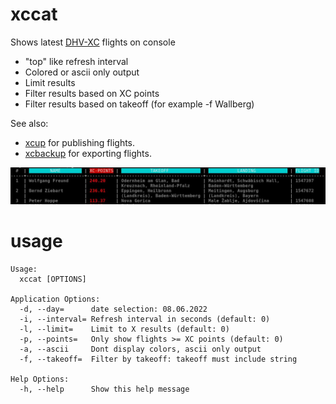 # xccat
Shows latest [DHV-XC](https://www.dhv-xc.de)  flights on console

 * "top" like refresh interval
 *  Colored or ascii only output
 *  Limit results
 *  Filter results based on XC points
 *  Filter results based on takeoff (for example -f Wallberg)

See also:

 * [xcup](https://github.com/abbbi/xcup) for publishing flights.
 * [xcbackup](https://github.com/abbbi/xcbackup) for exporting flights.

![Alt text](xccat.jpg?raw=true "Screenshot")

# usage
```
Usage:
  xccat [OPTIONS]

Application Options:
  -d, --day=      date selection: 08.06.2022
  -i, --interval= Refresh interval in seconds (default: 0)
  -l, --limit=    Limit to X results (default: 0)
  -p, --points=   Only show flights >= XC points (default: 0)
  -a, --ascii     Dont display colors, ascii only output
  -f, --takeoff=  Filter by takeoff: takeoff must include string
  
Help Options:
  -h, --help      Show this help message
```
